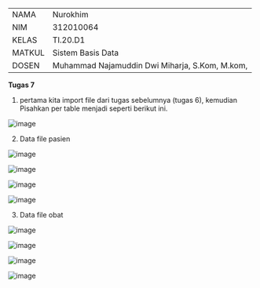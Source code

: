 <table>
  <tr>
    <td>NAMA</td>
    <td>Nurokhim</td>
  </tr>
  <tr>
    <td>NIM</td>
    <td>312010064</td>
  </tr>
  <tr>
    <td>KELAS</td>
    <td>TI.20.D1</td>
  </tr>
  <tr>
    <td>MATKUL</td>
    <td>Sistem Basis Data</td>
  </tr>
 <tr>
    <td>DOSEN</td>
    <td> Muhammad Najamuddin Dwi Miharja, S.Kom, M.kom, </td>
  </tr>
</table>

<b>Tugas 7</b>

1. pertama kita import file dari tugas sebelumnya (tugas 6), kemudian Pisahkan per table menjadi seperti berikut ini.

![image](https://user-images.githubusercontent.com/101801920/173198713-c84a78bc-d531-430e-bc2a-332f3a8a5962.png)

2. Data file pasien 

![image](https://user-images.githubusercontent.com/101801920/173198892-1531dd5b-21cc-48e2-8447-68a816b25dbc.png)

![image](https://user-images.githubusercontent.com/101801920/173198921-a90c7a0f-80f8-4cd7-ba9e-f81380fab9e2.png)

![image](https://user-images.githubusercontent.com/101801920/173198941-41bec967-657b-438c-a906-db47be907578.png)

![image](https://user-images.githubusercontent.com/101801920/173198979-072a3260-f522-4a20-acb7-203f3ceb9bc1.png)

3. Data file obat

![image](https://user-images.githubusercontent.com/101801920/173199026-7ee1d364-d532-48b7-bb95-f3b502b67c8b.png)

![image](https://user-images.githubusercontent.com/101801920/173199045-2bd1a321-05a2-4252-bdde-fe94dc8889fc.png)

![image](https://user-images.githubusercontent.com/101801920/173199076-4733b482-35cb-4428-9cf2-86c79adbd857.png)

![image](https://user-images.githubusercontent.com/101801920/173199097-7f36f31b-d6fe-442a-88e9-528ec1d76491.png)










